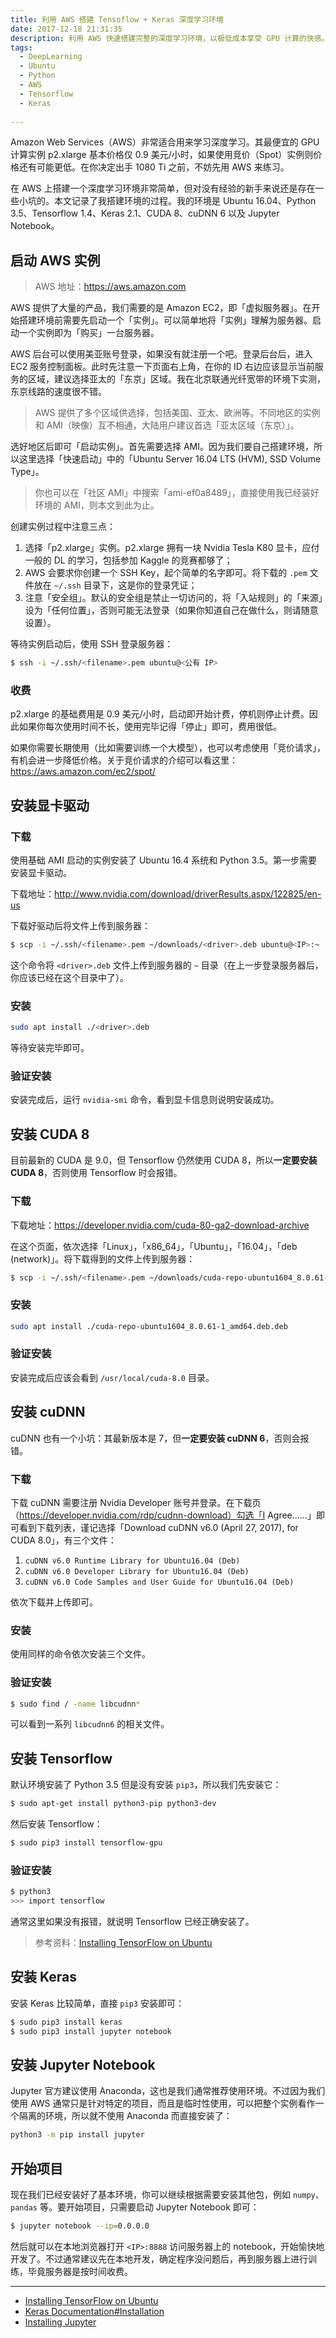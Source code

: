 ```yaml
---
title: 利用 AWS 搭建 Tensoflow + Keras 深度学习环境
date: 2017-12-18 21:31:35
description: 利用 AWS 快速搭建完整的深度学习环境，以极低成本享受 GPU 计算的快感。本文使用 Ubuntu 16.04、Python 3.5、Tensorflow 1.4、Keras 2.1、CUDA 8，cuDNN 6 环境。
tags:
  - DeepLearning
  - Ubuntu
  - Python
  - AWS
  - Tensorflow
  - Keras
  
---
```


Amazon Web Services（AWS）非常适合用来学习深度学习。其最便宜的 GPU 计算实例 p2.xlarge 基本价格仅 0.9 美元/小时，如果使用竞价（Spot）实例则价格还有可能更低。在你决定出手 1080 Ti 之前，不妨先用 AWS 来练习。

在 AWS 上搭建一个深度学习环境非常简单，但对没有经验的新手来说还是存在一些小坑的。本文记录了我搭建环境的过程。我的环境是 Ubuntu 16.04、Python 3.5、Tensorflow 1.4、Keras 2.1、CUDA 8、cuDNN 6 以及 Jupyter Notebook。

## 启动 AWS 实例

> AWS 地址：https://aws.amazon.com

AWS 提供了大量的产品，我们需要的是 Amazon EC2，即「虚拟服务器」。在开始搭建环境前需要先启动一个「实例」。可以简单地将「实例」理解为服务器。启动一个实例即为「购买」一台服务器。

AWS 后台可以使用美亚账号登录，如果没有就注册一个吧。登录后台后，进入 EC2 服务控制面板。此时先注意一下页面右上角，在你的 ID 右边应该显示当前服务的区域，建议选择亚太的「东京」区域。我在北京联通光纤宽带的环境下实测，东京线路的速度很不错。

> AWS 提供了多个区域供选择，包括美国、亚太、欧洲等。不同地区的实例和 AMI（映像）互不相通，大陆用户建议首选「亚太区域（东京）」。

选好地区后即可「启动实例」。首先需要选择 AMI。因为我们要自己搭建环境，所以这里选择「快速启动」中的「Ubuntu Server 16.04 LTS (HVM), SSD Volume Type」。

> 你也可以在「社区 AMI」中搜索「ami-ef0a8489」，直接使用我已经装好环境的 AMI，则本文到此为止。

创建实例过程中注意三点：

1. 选择「p2.xlarge」实例。p2.xlarge 拥有一块 Nvidia Tesla K80 显卡，应付一般的 DL 的学习，包括参加 Kaggle 的竞赛都够了；
2. AWS 会要求你创建一个 SSH Key，起个简单的名字即可。将下载的 `.pem` 文件放在 `~/.ssh` 目录下，这是你的登录凭证；
3. 注意「安全组」。默认的安全组是禁止一切访问的，将「入站规则」的「来源」设为「任何位置」，否则可能无法登录（如果你知道自己在做什么，则请随意设置）。

等待实例启动后，使用 SSH 登录服务器：

```bash
$ ssh -i ~/.ssh/<filename>.pem ubuntu@<公有 IP>
```

### 收费

p2.xlarge 的基础费用是 0.9 美元/小时，启动即开始计费，停机则停止计费。因此如果你每次使用时间不长，使用完毕记得「停止」即可，费用很低。

如果你需要长期使用（比如需要训练一个大模型），也可以考虑使用「竞价请求」，有机会进一步降低价格。关于竞价请求的介绍可以看这里：https://aws.amazon.com/ec2/spot/

## 安装显卡驱动

### 下载

使用基础 AMI 启动的实例安装了 Ubuntu 16.4 系统和 Python 3.5。第一步需要安装显卡驱动。

下载地址：http://www.nvidia.com/download/driverResults.aspx/122825/en-us

下载好驱动后将文件上传到服务器：

```bash
$ scp -i ~/.ssh/<filename>.pem ~/downloads/<driver>.deb ubuntu@<IP>:~
```

这个命令将 `<driver>.deb` 文件上传到服务器的 `~` 目录（在上一步登录服务器后，你应该已经在这个目录中了）。

### 安装

```bash
sudo apt install ./<driver>.deb
```

等待安装完毕即可。

### 验证安装

安装完成后，运行 `nvidia-smi` 命令，看到显卡信息则说明安装成功。

## 安装 CUDA 8

目前最新的 CUDA 是 9.0，但 Tensorflow 仍然使用 CUDA 8，所以**一定要安装 CUDA 8**，否则使用 Tensorflow 时会报错。

### 下载

下载地址：https://developer.nvidia.com/cuda-80-ga2-download-archive

在这个页面，依次选择「Linux」，「x86_64」，「Ubuntu」，「16.04」，「deb (network)」。将下载得到的文件上传到服务器：

```bash
$ scp -i ~/.ssh/<filename>.pem ~/downloads/cuda-repo-ubuntu1604_8.0.61-1_amd64.deb.deb ubuntu@<IP>:~
```

### 安装

```bash
sudo apt install ./cuda-repo-ubuntu1604_8.0.61-1_amd64.deb.deb
```

### 验证安装

安装完成后应该会看到 `/usr/local/cuda-8.0` 目录。

## 安装 cuDNN

cuDNN 也有一个小坑：其最新版本是 7，但**一定要安装 cuDNN 6**，否则会报错。

### 下载

下载 cuDNN 需要注册 Nvidia Developer 账号并登录。在下载页（https://developer.nvidia.com/rdp/cudnn-download）勾选「I Agree……」即可看到下载列表，谨记选择「Download cuDNN v6.0 (April 27, 2017), for CUDA 8.0」，有三个文件：

1. `cuDNN v6.0 Runtime Library for Ubuntu16.04 (Deb)`
2. `cuDNN v6.0 Developer Library for Ubuntu16.04 (Deb)`
3. `cuDNN v6.0 Code Samples and User Guide for Ubuntu16.04 (Deb)`

依次下载并上传即可。

### 安装

使用同样的命令依次安装三个文件。

### 验证安装

```bash
$ sudo find / -name libcudnn*
```

可以看到一系列 `libcudnn6` 的相关文件。

## 安装 Tensorflow

默认环境安装了 Python 3.5 但是没有安装 `pip3`，所以我们先安装它：

```bash
$ sudo apt-get install python3-pip python3-dev
```

然后安装 Tensorflow：

```bash
$ sudo pip3 install tensorflow-gpu
```

### 验证安装

```bash
$ python3
>>> import tensorflow
```

通常这里如果没有报错，就说明 Tensorflow 已经正确安装了。

> 参考资料：[Installing TensorFlow on Ubuntu](https://www.tensorflow.org/install/install_linux#InstallingNativePip)

## 安装 Keras

安装 Keras 比较简单，直接 `pip3` 安装即可：

```bash
$ sudo pip3 install keras
$ sudo pip3 install jupyter notebook
```

## 安装 Jupyter Notebook

Jupyter 官方建议使用 Anaconda，这也是我们通常推荐使用环境。不过因为我们使用 AWS 通常只是针对特定的项目，而且是临时性使用，可以把整个实例看作一个隔离的环境，所以就不使用 Anaconda 而直接安装了：

```bash
python3 -m pip install jupyter
```

## 开始项目

现在我们已经安装好了基本环境，你可以继续根据需要安装其他包，例如 `numpy`、`pandas` 等。要开始项目，只需要启动 Jupyter Notebook 即可：

```bash
$ jupyter notebook --ip=0.0.0.0
```

然后就可以在本地浏览器打开 `<IP>:8888` 访问服务器上的 notebook，开始愉快地开发了。不过通常建议先在本地开发，确定程序没问题后，再到服务器上进行训练，毕竟服务器是按时间收费。

***

- [Installing TensorFlow on Ubuntu](https://www.tensorflow.org/install/install_linux#InstallingNativePip)
- [Keras Documentation#Installation](https://keras.io/#installation)
- [Installing Jupyter](http://jupyter.org/install.html)